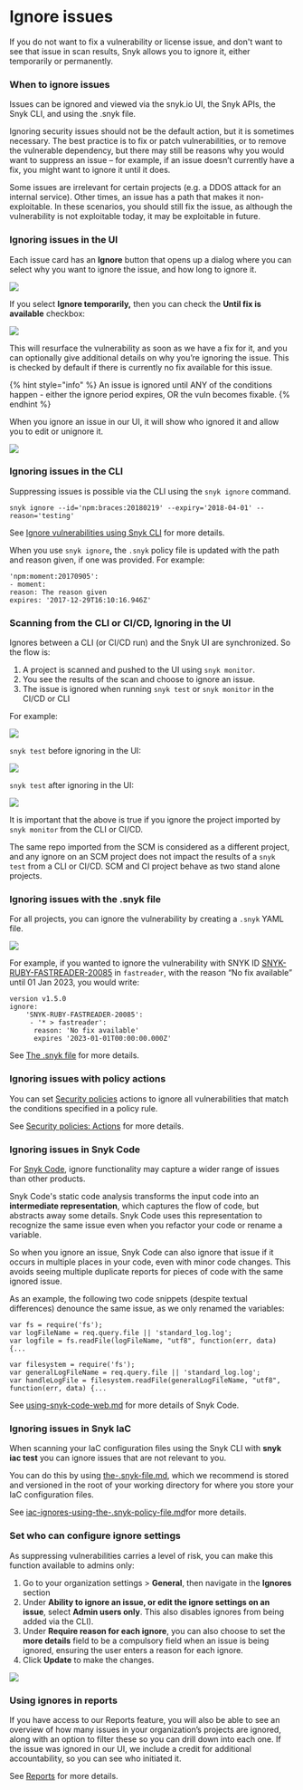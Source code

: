 # Ignore issues

If you do not want to fix a vulnerability or license issue, and don't want to see that issue in scan results, Snyk allows you to ignore it, either temporarily or permanently.

### When to ignore issues

Issues can be ignored and viewed via the snyk.io UI, the Snyk APIs, the Snyk CLI, and using the .snyk file.

Ignoring security issues should not be the default action, but it is sometimes necessary. The best practice is to fix or patch vulnerabilities, or to remove the vulnerable dependency, but there may still be reasons why you would want to suppress an issue – for example, if an issue doesn’t currently have a fix, you might want to ignore it until it does.

Some issues are irrelevant for certain projects (e.g. a DDOS attack for an internal service). Other times, an issue has a path that makes it non-exploitable. In these scenarios, you should still fix the issue, as although the vulnerability is not exploitable today, it may be exploitable in future.

### Ignoring issues in the UI

Each issue card has an **Ignore** button that opens up a dialog where you can select why you want to ignore the issue, and how long to ignore it.

![](<../../../.gitbook/assets/image (21).png>)

If you select **Ignore temporarily,** then you can check the **Until fix is available** checkbox:

![](<../../../.gitbook/assets/image (19).png>)

This will resurface the vulnerability as soon as we have a fix for it, and you can optionally give additional details on why you’re ignoring the issue. This is checked by default if there is currently no fix available for this issue.

{% hint style="info" %}
An issue is ignored until ANY of the conditions happen - either the ignore period expires, OR the vuln becomes fixable.
{% endhint %}

When you ignore an issue in our UI, it will show who ignored it and allow you to edit or unignore it.

![](<../../../.gitbook/assets/image (14).png>)

### Ignoring issues in the CLI

Suppressing issues is possible via the CLI using the `snyk ignore` command.

`snyk ignore --id='npm:braces:20180219' --expiry='2018-04-01' --reason='testing'`

See [Ignore vulnerabilities using Snyk CLI](../../../snyk-cli/fix-vulnerabilities-from-the-cli/ignore-vulnerabilities-using-snyk-cli.md) for more details.

When you use `snyk ignore`**,** the `.snyk` policy file is updated with the path and reason given, if one was provided. For example:

```
'npm:moment:20170905':
- moment:
reason: The reason given
expires: '2017-12-29T16:10:16.946Z'
```

### Scanning from the CLI or CI/CD, Ignoring in the UI

Ignores between a CLI (or CI/CD run) and the Snyk UI are synchronized. So the flow is:

1. A project is scanned and pushed to the UI using `snyk monitor`.
2. You see the results of the scan and choose to ignore an issue.
3. The issue is ignored when running `snyk test` or `snyk monitor` in the CI/CD or CLI

For example:

![](<../../../.gitbook/assets/image (15).png>)

`snyk test` before ignoring in the UI:

![](<../../../.gitbook/assets/image (18).png>)

`snyk test` after ignoring in the UI:

![](<../../../.gitbook/assets/image (20).png>)

It is important that the above is true if you ignore the project imported by `snyk monitor` from the CLI or CI/CD.

The same repo imported from the SCM is considered as a different project, and any ignore on an SCM project does not impact the results of a `snyk test` from a CLI or CI/CD. SCM and CI project behave as two stand alone projects.

### Ignoring issues with the .snyk file

For all projects, you can ignore the vulnerability by creating a `.snyk` YAML file.

![](../../../.gitbook/assets/screen+shot+2017-05-10+at+11.16.57+am.png)

For example, if you wanted to ignore the vulnerability with SNYK ID [SNYK-RUBY-FASTREADER-20085](https://snyk.io/vuln/SNYK-RUBY-FASTREADER-20085) in `fastreader`, with the reason “No fix available” until 01 Jan 2023, you would write:

```
version v1.5.0
ignore:
    'SNYK-RUBY-FASTREADER-20085':
     - '* > fastreader':
      reason: 'No fix available'
      expires '2023-01-01T00:00:00.000Z'
```

See [The .snyk file](https://docs.snyk.io/fixing-and-prioritizing-issues/policies/the-.snyk-file) for more details.

### Ignoring issues with policy actions

You can set [Security policies](https://docs.snyk.io/fixing-and-prioritizing-issues/security-policies) actions to ignore all vulnerabilities that match the conditions specified in a policy rule.

See [Security policies: Actions](https://docs.snyk.io/fixing-and-prioritizing-issues/security-policies/security-policies-actions) for more details.

### Ignoring issues in Snyk Code

For [Snyk Code](https://docs.snyk.io/snyk-code), ignore functionality may capture a wider range of issues than other products.

Snyk Code's static code analysis transforms the input code into an **intermediate representation**, which captures the flow of code, but abstracts away some details. Snyk Code uses this representation to recognize the same issue even when you refactor your code or rename a variable.

So when you ignore an issue, Snyk Code can also ignore that issue if it occurs in multiple places in your code, even with minor code changes. This avoids seeing multiple duplicate reports for pieces of code with the same ignored issue.

As an example, the following two code snippets (despite textual differences) denounce the same issue, as we only renamed the variables:

```
var fs = require('fs');
var logFileName = req.query.file || 'standard_log.log';
var logfile = fs.readFile(logFileName, "utf8", function(err, data) {...
```

```
var filesystem = require('fs');
var generalLogFileName = req.query.file || 'standard_log.log'; 
var handleLogFile = filesystem.readFile(generalLogFileName, "utf8", function(err, data) {...
```

See [using-snyk-code-web.md](../../../products/snyk-code/using-snyk-code-web.md "mention") for more details of Snyk Code.

### Ignoring issues in Snyk IaC

When scanning your IaC configuration files using the Snyk CLI with **snyk iac test** you can ignore issues that are not relevant to you.

You can do this by using [the-.snyk-file.md](../../../snyk-cli/test-for-vulnerabilities/the-.snyk-file.md "mention"), which we recommend is stored and versioned in the root of your working directory for where you store your IaC configuration files.

See [iac-ignores-using-the-.snyk-policy-file.md](../../../products/snyk-infrastructure-as-code/snyk-cli-for-infrastructure-as-code/iac-ignores-using-the-.snyk-policy-file.md "mention")for more details.

### Set who can configure ignore settings

As suppressing vulnerabilities carries a level of risk, you can make this function available to admins only:

1. Go to your organization settings > **General**, then navigate in the **Ignores** section
2. Under **Ability to ignore an issue, or edit the ignore settings on an issue**, select **Admin users only**. This also disables ignores from being added via the CLI).
3. Under **Require reason for each ignore**, you can also choose to set the **more details** field to be a compulsory field when an issue is being ignored, ensuring the user enters a reason for each ignore.
4. Click **Update** to make the changes.

![](<../../../.gitbook/assets/Screenshot 2021-12-07 at 11.25.49.png>)

### Using ignores in reports

If you have access to our Reports feature, you will also be able to see an overview of how many issues in your organization’s projects are ignored, along with an option to filter these so you can drill down into each one. If the issue was ignored in our UI, we include a credit for additional accountability, so you can see who initiated it.

See [Reports](../../reports/) for more details.
